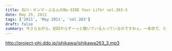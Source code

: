 ```yaml
---
title: 石川・ホンマ・ぶるんのBe-SIDE Your Life! vol.263-3
date: May 25, 2011
tags: ['2011', 'May 2011', 'vol.263']
draft: false
summary: 今さらながら、初回からずーっと聴いている人っているのですねぇ。一本目で、５年分の配信が「約１４GB」とのことでしたが、実は元々の音声ファイルはもっと「重いので」それはかなりな分量なのでしょう・・・しゃべれどもしゃべれども・・・NAMAE
---
```


http://project-phi.ddo.jp/ishikawa/ishikawa263_3.mp3